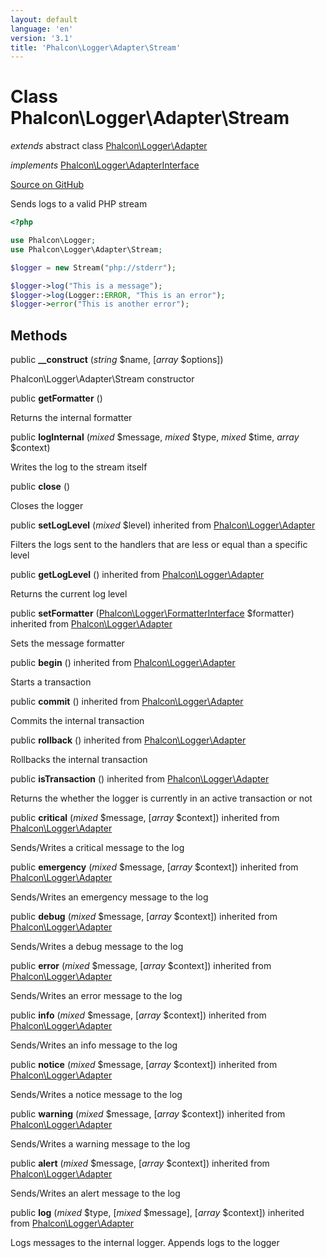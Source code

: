 ```yaml
---
layout: default
language: 'en'
version: '3.1'
title: 'Phalcon\Logger\Adapter\Stream'
---
```

# Class **Phalcon\Logger\Adapter\Stream**

*extends* abstract class [Phalcon\Logger\Adapter](/3.1/en/api/Phalcon_Logger_Adapter)

*implements* [Phalcon\Logger\AdapterInterface](/3.1/en/api/Phalcon_Logger_AdapterInterface)

<a href="https://github.com/phalcon/cphalcon/tree/v3.1.0/phalcon/logger/adapter/stream.zep" class="btn btn-default btn-sm">Source on GitHub</a>

Sends logs to a valid PHP stream

```php
<?php

use Phalcon\Logger;
use Phalcon\Logger\Adapter\Stream;

$logger = new Stream("php://stderr");

$logger->log("This is a message");
$logger->log(Logger::ERROR, "This is an error");
$logger->error("This is another error");

```


## Methods
public  **__construct** (*string* $name, [*array* $options])

Phalcon\Logger\Adapter\Stream constructor



public  **getFormatter** ()

Returns the internal formatter



public  **logInternal** (*mixed* $message, *mixed* $type, *mixed* $time, *array* $context)

Writes the log to the stream itself



public  **close** ()

Closes the logger



public  **setLogLevel** (*mixed* $level) inherited from [Phalcon\Logger\Adapter](/3.1/en/api/Phalcon_Logger_Adapter)

Filters the logs sent to the handlers that are less or equal than a specific level



public  **getLogLevel** () inherited from [Phalcon\Logger\Adapter](/3.1/en/api/Phalcon_Logger_Adapter)

Returns the current log level



public  **setFormatter** ([Phalcon\Logger\FormatterInterface](/3.1/en/api/Phalcon_Logger_FormatterInterface) $formatter) inherited from [Phalcon\Logger\Adapter](/3.1/en/api/Phalcon_Logger_Adapter)

Sets the message formatter



public  **begin** () inherited from [Phalcon\Logger\Adapter](/3.1/en/api/Phalcon_Logger_Adapter)

Starts a transaction



public  **commit** () inherited from [Phalcon\Logger\Adapter](/3.1/en/api/Phalcon_Logger_Adapter)

Commits the internal transaction



public  **rollback** () inherited from [Phalcon\Logger\Adapter](/3.1/en/api/Phalcon_Logger_Adapter)

Rollbacks the internal transaction



public  **isTransaction** () inherited from [Phalcon\Logger\Adapter](/3.1/en/api/Phalcon_Logger_Adapter)

Returns the whether the logger is currently in an active transaction or not



public  **critical** (*mixed* $message, [*array* $context]) inherited from [Phalcon\Logger\Adapter](/3.1/en/api/Phalcon_Logger_Adapter)

Sends/Writes a critical message to the log



public  **emergency** (*mixed* $message, [*array* $context]) inherited from [Phalcon\Logger\Adapter](/3.1/en/api/Phalcon_Logger_Adapter)

Sends/Writes an emergency message to the log



public  **debug** (*mixed* $message, [*array* $context]) inherited from [Phalcon\Logger\Adapter](/3.1/en/api/Phalcon_Logger_Adapter)

Sends/Writes a debug message to the log



public  **error** (*mixed* $message, [*array* $context]) inherited from [Phalcon\Logger\Adapter](/3.1/en/api/Phalcon_Logger_Adapter)

Sends/Writes an error message to the log



public  **info** (*mixed* $message, [*array* $context]) inherited from [Phalcon\Logger\Adapter](/3.1/en/api/Phalcon_Logger_Adapter)

Sends/Writes an info message to the log



public  **notice** (*mixed* $message, [*array* $context]) inherited from [Phalcon\Logger\Adapter](/3.1/en/api/Phalcon_Logger_Adapter)

Sends/Writes a notice message to the log



public  **warning** (*mixed* $message, [*array* $context]) inherited from [Phalcon\Logger\Adapter](/3.1/en/api/Phalcon_Logger_Adapter)

Sends/Writes a warning message to the log



public  **alert** (*mixed* $message, [*array* $context]) inherited from [Phalcon\Logger\Adapter](/3.1/en/api/Phalcon_Logger_Adapter)

Sends/Writes an alert message to the log



public  **log** (*mixed* $type, [*mixed* $message], [*array* $context]) inherited from [Phalcon\Logger\Adapter](/3.1/en/api/Phalcon_Logger_Adapter)

Logs messages to the internal logger. Appends logs to the logger



